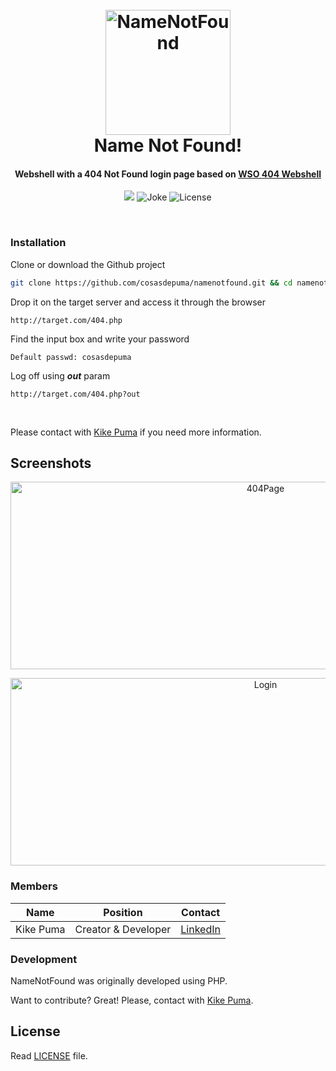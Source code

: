 
<h1 align="center">
  <br>
 <img src="https://cdn.rawgit.com/CosasDePuma/NameNotFound/df65e7e3/.assets/icon.png" alt="NameNotFound" width="200" height="200">
  <br>
  Name Not Found!
  <br>
</h1>

<h4 align="center">Webshell with a 404 Not Found login page based on <a href="https://github.com/tennc/webshell/blob/master/php/wso/wso_404.php" target="_blank">WSO 404 Webshell</a></h4>

<p align="center">
    <a href="https://coolors.co/a393bf-9882ac-73648a-453750-0c091" target="_blank">
        <img src="https://img.shields.io/badge/palette-purple%20rain-73648A.svg?style=flat-square"></a>
    <img src="https://img.shields.io/badge/404-bage%20not%20found-red.svg?style=flat-square" alt="Joke">
    <img src="https://img.shields.io/github/license/CosasDePuma/NameNotFound.svg?style=flat-square" alt="License">
</p>
<br>

### Installation

Clone or download the Github project
```sh
git clone https://github.com/cosasdepuma/namenotfound.git && cd namenotfound/
```

Drop it on the target server and access it through the browser
```
http://target.com/404.php
```

Find the input box and write your password
```http
Default passwd: cosasdepuma
```

Log off using ***out*** param
```
http://target.com/404.php?out
```

&nbsp;

Please contact with [Kike Puma](https://linkedin.com/in/kikepuma) if you need more information.

## Screenshots

<p align="center"><img src="https://cdn.rawgit.com/CosasDePuma/NameNotFound/c5d4eb53/.assets/404page.png" width="800" height="300" alt="404Page"></p>
<p align="center"><img src="https://cdn.rawgit.com/CosasDePuma/NameNotFound/c5d4eb53/.assets/login.png" width="800" height="300" alt="Login"></p>

### Members

| Name | Position | Contact |
| ------ | ------ | ------ |
| Kike Puma | Creator & Developer | [LinkedIn](https://linkedin.com/in/kikepuma) |

### Development

NameNotFound was originally developed using PHP.

Want to contribute? Great!
Please, contact with [Kike Puma](https://linkedin.com/in/kikepuma).

License
----
Read [LICENSE](https://github.com/CosasDePuma/NameNotFound/blob/master/LICENSE) file.